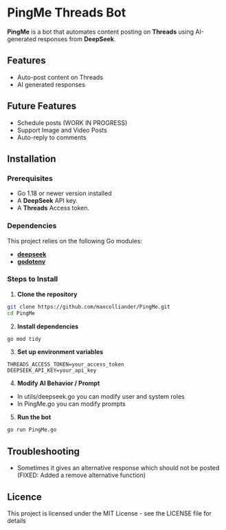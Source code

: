 # PingMe Threads Bot 

**PingMe** is a bot that automates content posting on **Threads** using AI-generated responses from **DeepSeek**. 

## Features
- Auto-post content on Threads
- AI generated responses

## Future Features
- Schedule posts (WORK IN PROGRESS)
- Support Image and Video Posts
- Auto-reply to comments

## Installation
### Prerequisites
- Go 1.18 or newer version installed
- A **DeepSeek** API key.
- A **Threads** Access token.
### Dependencies
This project relies on the following Go modules:
- **[deepseek](https://github.com/go-deepseek/deepseek)**
- **[godotenv](https://github.com/joho/godotenv)**

### Steps to Install
1. **Clone the repository**
```sh
git clone https://github.com/maxcolliander/PingMe.git 
cd PingMe
```
2. **Install dependencies**
```sh
go mod tidy
```
3. **Set up environment variables**
```env
THREADS_ACCESS_TOKEN=your_access_token
DEEPSEEK_API_KEY=your_api_key
```
4. **Modify AI Behavior / Prompt**
- In utils/deepseek.go you can modify user and system roles
- In PingMe.go you can modify prompts

5. **Run the bot**
```sh
go run PingMe.go
```

## Troubleshooting
- Sometimes it gives an alternative response which should not be posted (FIXED: Added a remove alternative function)

## Licence
This project is licensed under the MIT License - see the LICENSE file for details